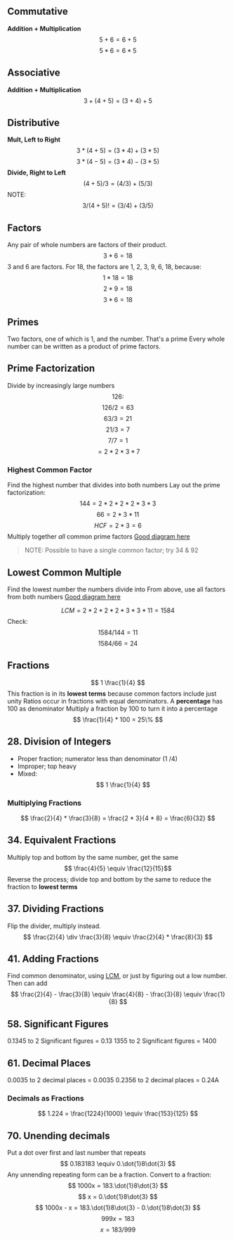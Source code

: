 ## Commutative 
**Addition + Multiplication**
$$ 5 + 6 = 6 + 5 $$
$$ 5 * 6 = 6 * 5 $$
  
## Associative 
**Addition + Multiplication**
$$ 3 + (4 + 5) = (3 + 4) + 5 $$

## Distributive
**Mult, Left to Right**
$$ 3 * (4 + 5) = (3 * 4) + (3 * 5) $$
$$ 3 * (4 - 5) = (3 * 4) - (3 * 5) $$
**Divide, Right to Left**
$$ (4 + 5) / 3 = (4 / 3) + (5 / 3) $$
NOTE: 
$$ 3 / (4 +5) != (3 / 4) + (3 / 5) $$

## Factors
Any pair of whole numbers are factors of their product.
$$ 3 * 6 = 18 $$
3 and 6 are factors.
For 18, the factors are 1, 2, 3, 9, 6, 18, because:
$$ 1 * 18 = 18 $$
$$ 2 * 9 = 18 $$
$$ 3 * 6 = 18 $$

## Primes
Two factors, one of which is 1, and the number.  That's a prime
Every whole number can be written as a product of prime factors.

## Prime Factorization
Divide by increasingly large numbers
$$ 126: $$
$$ 126 / 2 = 63 $$
$$ 63 / 3 = 21 $$
$$ 21 / 3 = 7 $$
$$ 7 / 7 = 1  $$
$$ = 2 * 2 * 3 * 7 $$

### Highest Common Factor
Find the highest number that divides into both numbers
Lay out the prime factorization:
$$ 144 = 2 * 2 * 2 * 2 * 3 * 3 $$
$$ 66 = 2             * 3      * 11 $$
$$ HCF = 2 * 3 = 6 $$
Multiply together _all_ common prime factors
[Good diagram here](https://www.cimt.org.uk/projects/mepres/book8/bk8i2/bk8_2i4.htm)

> NOTE: Possible to have a single common factor; try 34 & 92

<div id="lcm"/> 

## Lowest Common Multiple
Find the lowest number the numbers divide into 
From above, use all factors from both numbers
[Good diagram here](https://www.cimt.org.uk/projects/mepres/book8/bk8i2/bk8_2i4.htm)

$$ LCM = 2 * 2 * 2 * 2 * 3 * 3 * 11 = 1584 $$
Check:
$$ 1584 / 144 = 11 $$
$$ 1584 / 66 = 24 $$

## Fractions
$$ 1 \frac{1}{4} $$
This fraction is in its **lowest terms** because common factors include just unity
Ratios occur in fractions with equal denominators.  A **percentage** has 100 as denominator
Multiply a fraction by 100 to turn it into a percentage
$$ \frac{1}{4} * 100 = 25\% $$

## 28. Division of Integers
- Proper fraction; numerator less than denominator (1 /4)
- Improper; top heavy
- Mixed: 
$$ 1  \frac{1}{4} $$

### Multiplying Fractions
$$ \frac{2}{4} * \frac{3}{8} = \frac{2 * 3}{4 * 8} = \frac{6}{32} $$

## 34. Equivalent Fractions
Multiply top and bottom by the same number, get the same
$$ \frac{4}{5} \equiv \frac{12}{15}$$
Reverse the process; divide top and bottom by the same to reduce the fraction to **lowest terms**

## 37. Dividing Fractions
Flip the divider, multiply instead.
$$ \frac{2}{4} \div \frac{3}{8} \equiv \frac{2}{4} * \frac{8}{3} $$

## 41. Adding Fractions
Find common denominator, using [LCM](#lcm), or just by figuring out a low number.  Then can add
$$ \frac{2}{4} - \frac{3}{8} \equiv \frac{4}{8} - \frac{3}{8} \equiv \frac{1}{8} $$

## 58. Significant Figures
0.1345 to 2 Significant figures = 0.13
1355 to 2 Significant figures = 1400

## 61. Decimal Places
0.0035 to 2 decimal places = 0.0035
0.2356 to 2 decimal places = 0.24A

### Decimals as Fractions
$$ 1.224 =  \frac{1224}{1000} \equiv \frac{153}{125} $$

## 70. Unending decimals
Put a dot over first and last number that repeats
$$ 0.183183 \equiv 0.\dot{1}8\dot{3} $$
Any unnending repeating form can be a fraction.
Convert to a fraction:
$$ 1000x = 183.\dot{1}8\dot{3} $$
$$ x = 0.\dot{1}8\dot{3} $$
$$ 1000x - x = 183.\dot{1}8\dot{3} - 0.\dot{1}8\dot{3} $$
$$ 999x = 183 $$
$$ x = 183 / 999 $$
